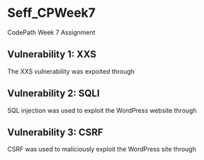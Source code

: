# Seff_CPWeek7
CodePath Week 7 Assignment

## Vulnerability 1: XXS
The XXS vulnerability was expoited through


## Vulnerability 2: SQLI
SQL injection was used to exploit the WordPress website through


## Vulnerability 3: CSRF
CSRF was used to maliciously exploit the WordPress site through 
